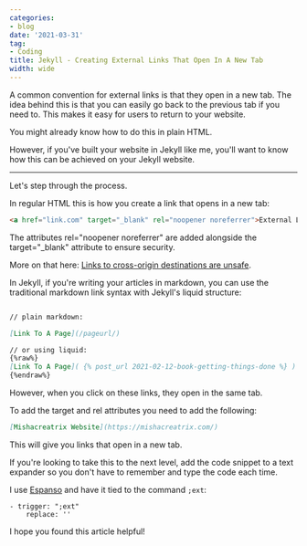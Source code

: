 ```yaml
---
categories:
- blog
date: '2021-03-31'
tag:
- Coding
title: Jekyll - Creating External Links That Open In A New Tab
width: wide
---
```


A common convention for external links is that they open in a new tab. The idea behind this is that you can easily go back to the previous tab if you need to. This makes it easy for users to return to your website.

You might already know how to do this in plain HTML. 

However, if you've built your website in Jekyll like me, you'll want to know how this can be achieved on your Jekyll website.

---

Let's step through the process.

In regular HTML this is how you create a link that opens in a new tab:

```html
<a href="link.com" target="_blank" rel="noopener noreferrer">External Link</a>
```

The attributes rel="noopener noreferrer" are added alongside the target="_blank" attribute to ensure security.

More on that here: [Links to cross-origin destinations are unsafe](https://web.dev/external-anchors-use-rel-noopener/).

In Jekyll, if you're writing your articles in markdown, you can use the traditional markdown link syntax with Jekyll's liquid structure:


```markdown

// plain markdown:

[Link To A Page](/pageurl/)

// or using liquid:
{%raw%}
[Link To A Page]( {% post_url 2021-02-12-book-getting-things-done %} )
{%endraw%}
```

However, when you click on these links, they open in the same tab.

To add the target and rel attributes you need to add the following:

```markdown
[Mishacreatrix Website](https://mishacreatrix.com/)
```

This will give you links that open in a new tab.

If you're looking to take this to the next level, add the code snippet to a text expander so you don't have to remember and type the code each time. 

I use [Espanso](https://espanso.org/) and have it tied to the command `;ext`:

```
- trigger: ";ext"
    replace: ''
```

I hope you found this article helpful!